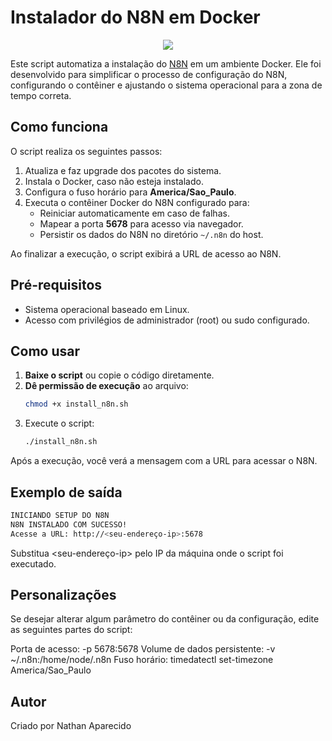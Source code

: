 # Instalador do N8N em Docker
<p align="center">
    <img windth="470" src="https://d7umqicpi7263.cloudfront.net/img/product/e7408e58-cfe2-4d60-90f7-6f0075eb2692.com/d5093a42b2a1c8bf1f27fcda98f5c6f6"
      </p>

Este script automatiza a instalação do [N8N](https://n8n.io/) em um ambiente Docker. Ele foi desenvolvido para simplificar o processo de configuração do N8N, configurando o contêiner e ajustando o sistema operacional para a zona de tempo correta.

## Como funciona

O script realiza os seguintes passos:

1. Atualiza e faz upgrade dos pacotes do sistema.
2. Instala o Docker, caso não esteja instalado.
3. Configura o fuso horário para **America/Sao_Paulo**.
4. Executa o contêiner Docker do N8N configurado para:
   - Reiniciar automaticamente em caso de falhas.
   - Mapear a porta **5678** para acesso via navegador.
   - Persistir os dados do N8N no diretório `~/.n8n` do host.

Ao finalizar a execução, o script exibirá a URL de acesso ao N8N.

## Pré-requisitos

- Sistema operacional baseado em Linux.
- Acesso com privilégios de administrador (root) ou sudo configurado.

## Como usar

1. **Baixe o script** ou copie o código diretamente.
2. **Dê permissão de execução** ao arquivo:
   ```bash
   chmod +x install_n8n.sh
   ```
3. Execute o script:
   ```bash
   ./install_n8n.sh
   ```
Após a execução, você verá a mensagem com a URL para acessar o N8N.

## Exemplo de saída
  ```bash
  INICIANDO SETUP DO N8N 
  N8N INSTALADO COM SUCESSO!
  Acesse a URL: http://<seu-endereço-ip>:5678
  ```
Substitua <seu-endereço-ip> pelo IP da máquina onde o script foi executado.

## Personalizações

Se desejar alterar algum parâmetro do contêiner ou da configuração, edite as seguintes partes do script:

Porta de acesso: -p 5678:5678
Volume de dados persistente: -v ~/.n8n:/home/node/.n8n
Fuso horário: timedatectl set-timezone America/Sao_Paulo

## Autor 

Criado por Nathan Aparecido
